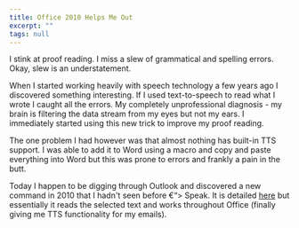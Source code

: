 ```yaml
---
title: Office 2010 Helps Me Out
excerpt: ""
tags: null
---
```

I stink at proof reading. I miss a slew of grammatical and spelling errors. Okay, slew is an understatement.

When I started working heavily with speech technology a few years ago I discovered something interesting. If I used text-to-speech to read what I wrote I caught all the errors. My completely unprofessional diagnosis - my brain is filtering the data stream from my eyes but not my ears. I immediately started using this new trick to improve my proof reading.

The one problem I had however was that almost nothing has built-in TTS support. I was able to add it to Word using a macro and copy and paste everything into Word but this was prone to errors and frankly a pain in the butt.

Today I happen to be digging through Outlook and discovered a new command in 2010 that I hadn't seen before €“&gt; Speak. It is detailed <a href="http://office.microsoft.com/en-us/word-help/using-the-speak-text-to-speech-feature-HA102066711.aspx" target="_blank">here</a> but essentially it reads the selected text and works throughout Office (finally giving me TTS functionality for my emails).
